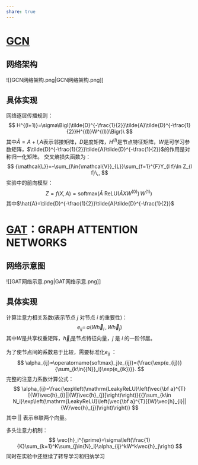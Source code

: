 ```yaml
---
share: true
---
```


# [GCN](<file:///C:\Users\DELL\Desktop\论文\GCN.pdf>)
## 网络架构
![[GCN网络架构.png|GCN网络架构.png]]
## 具体实现
网络逐层传播规则：
$$
H^{(l+1)}=\sigma\Bigl(\tilde{D}^{-\frac{1}{2}}\tilde{A}\tilde{D}^{-\frac{1}{2}}H^{(l)}W^{(l)}\Bigr)\ 
$$
其中$\tilde{A}=A+I$,$A$表示邻接矩阵，$D$是度矩阵，$H^{(l)}$是节点特征矩阵，$W$是可学习参数矩阵，$\tilde{D}^{-\frac{1}{2}}\tilde{A}\tilde{D}^{-\frac{1}{2}}$的作用是对称归一化矩阵。
交叉熵损失函数为：
$$
{\mathcal{L}}=-\sum_{l\in{\mathcal{V}}_{L}}\sum_{f=1}^{F}Y_{l f}\ln Z_{l f}\,,
$$
实验中的前向模型：
$$
Z=f(X,A)=\mathrm{softmax}\bigg(\hat{A}\mathrm{~ReL}\mathrm{U}\Big(\hat{A}X W^{(0)}\Big)\,W^{(1)}\bigg)\ 
$$
其中$\hat{A}=\tilde{D}^{-\frac{1}{2}}\tilde{A}\tilde{D}^{-\frac{1}{2}}$
# [GAT](<file:///C:\Users\DELL\Desktop\论文\GRAPH ATTENTION NETWORKS.pdf>)：GRAPH ATTENTION NETWORKS

## 网络示意图
![[GAT网络示意.png|GAT网络示意.png]]
## 具体实现
计算注意力相关系数(表示节点 $j$ 对节点 $i$ 的重要性)：
$$
e_{i j}=\,a\big(W \vec{h}_{i}\,,\,W\vec{h}_{j}\big)
$$
其中$W$是共享权重矩阵，$\vec{h}_{i}$是节点特征向量，$j$ 是 $i$ 的一阶邻居。  

为了使节点间的系数易于比较，需要标准化$e_{i j}$ ：
$$
\alpha_{ij}=\operatorname{softmax}_j(e_{ij})={\frac{\exp(e_{ij})}{\sum_{k\in{{N}}_i}\exp(e_{ik})}}.
$$
完整的注意力系数计算公式：
$$
\alpha_{ij}=\frac{\exp\left(\mathrm{LeakyReLU}\left(\vec{\bf a}^{T}[{W}\vec{h}_{i}||{W}\vec{h}_{j}]\right)\right)}{{}\sum_{k\in
N_i}\exp\left(\mathrm{LeakyReLU}\left(\vec{\bf a}^{T}[{W}\vec{h}_{i}||{W}\vec{h}_{j}]\right)\right)}
$$
其中 $||$ 表示串联两个向量。

多头注意力机制：
$$
\vec{h}_i^{\prime}=\sigma\left(\frac{1}{K}\sum_{k=1}^K\sum_{j\in{N}_i}\alpha_{ij}^kW^k\vec{h}_j\right)
$$
同时在实验中还继续了转导学习和归纳学习
